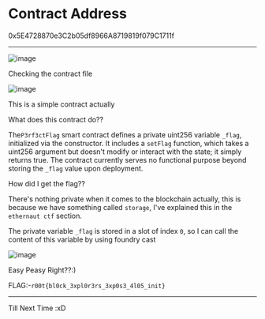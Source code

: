 # Contract Address

0x5E4728870e3C2b05df8966A8719819f079C1711f
<hr> 
 
![image](https://github.com/user-attachments/assets/3f756369-339d-4917-8245-a8da935781f6)

Checking the contract file 

![image](https://github.com/user-attachments/assets/cf9dca96-1c7e-429a-a3ef-c9c10528cabf)
 
This is a simple contract actually   

What does this contract do??
 
The`P3rf3ctFlag` smart contract defines a private uint256 variable `_flag`, initialized via the constructor. It includes a `setFlag` function, which takes a uint256 argument but doesn't modify or interact with the state; it simply returns true. The contract currently serves no functional purpose beyond storing the `_flag` value upon deployment.

How did I get the flag??

There's nothing private when it comes to the blockchain actually, this is because we have something called `storage`, I've explained this in the `ethernaut ctf` section.

The private variable `_flag` is stored in a slot of index `0`, so I can call the content of this variable by using foundry cast

![image](https://github.com/user-attachments/assets/dbea117a-d9e7-4f16-a002-d8892c5bcacf)

Easy Peasy Right??:)

FLAG:-```r00t{bl0ck_3xpl0r3rs_3xp0s3_4l05_init}```

-----------------------------------------------

Till Next Time :xD

